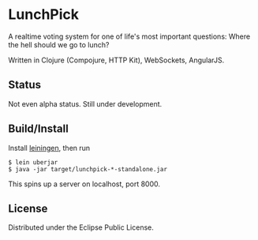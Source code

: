 # LunchPick

A realtime voting system for one of life's most important questions: Where the hell should we go to lunch?

Written in Clojure (Compojure, HTTP Kit), WebSockets, AngularJS.

## Status

Not even alpha status. Still under development.

## Build/Install

Install [leiningen](https://github.com/technomancy/leiningen), then run

```
$ lein uberjar
$ java -jar target/lunchpick-*-standalone.jar
```

This spins up a server on localhost, port 8000.

## License

Distributed under the Eclipse Public License.
